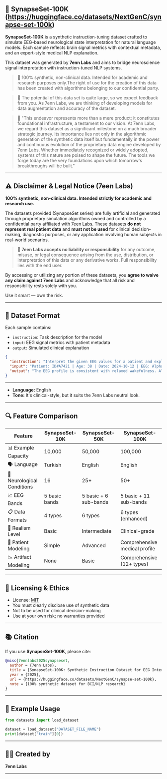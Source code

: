 ## 🧠 SynapseSet-100K (https://huggingface.co/datasets/NextGenC/synapse-set-100k)

**SynapseSet-100K** is a synthetic instruction-tuning dataset crafted to simulate EEG-based neurological state interpretation for natural language models. Each sample reflects brain signal metrics with contextual metadata, and an expert-style medical NLP explanation.

This dataset was generated by **7enn Labs** and aims to bridge neuroscience signal interpretation with instruction-tuned NLP systems.

> 🔬 100% synthetic, non-clinical data. Intended for academic and research purposes only.The right of use for the creation of this data has been created with algorithms belonging to our confidential party.

> 🔬 The potential of this data set is quite large, so we expect feedback from you. As 7enn Labs, we are thinking of developing models for data augmentation and accuracy of the dataset.

> 🔬 "This endeavor represents more than a mere product; it constitutes foundational infrastructure, a testament to our vision. At 7enn Labs, we regard this dataset as a significant milestone on a much broader strategic journey. Its importance lies not only in the algorithmic generation of the synthetic data itself but fundamentally in the power and continuous evolution of the proprietary data engine developed by 7enn Labs. Whether immediately recognized or widely adopted, systems of this nature are poised to shape the future. The tools we forge today are the very foundations upon which tomorrow's breakthroughs will be built."

---
## ⚠️ Disclaimer & Legal Notice (7een Labs)

**100% synthetic, non-clinical data. Intended strictly for academic and research use.**

The datasets provided (SynapseSet series) are fully artificial and generated through proprietary simulation algorithms owned and controlled by a confidential party affiliated with 7een Labs. These datasets **do not represent real patient data** and **must not be used** for clinical decision-making, diagnostic purposes, or any application involving human subjects in real-world scenarios.

> 🛑 **7een Labs accepts no liability or responsibility** for any outcome, misuse, or legal consequence arising from the use, distribution, or interpretation of this data or any derivative works. Full responsibility lies with the end user.

By accessing or utilizing any portion of these datasets, you **agree to waive any claim against 7een Labs** and acknowledge that all risk and responsibility rests solely with you.

Use it smart — own the risk.

---


## 🧬 Dataset Format

Each sample contains:
- `instruction`: Task description for the model
- `input`: EEG signal metrics with patient metadata
- `output`: Simulated clinical explanation

```json
{
  "instruction": "Interpret the given EEG values for a patient and explain their mental state.",
  "input": "Patient: ID#A7421 | Age: 38 | Date: 2024-10-12 | EEG: Alpha=9.8Hz, Beta=17.2Hz, Theta=4.1Hz, Delta=2.0Hz, Gamma=29.5Hz | Voltage=0.72mV",
  "output": "The EEG profile is consistent with relaxed wakefulness. Alpha wave dominance (9.8Hz) suggests the patient is in a calm, eyes-closed resting state. No signs of seizure activity or abnormal slowing are present."
}
```
---

- **Language:** English
- **Tone:** It's clinical-style, but it suits the 7enn Labs neutral look.

---
## 🔍 Feature Comparison

| Feature                | SynapseSet-10K | SynapseSet-50K | SynapseSet-100K |
|------------------------|----------------------------|----------------------------|----------------------------|
| 📊 Example Capacity    | 10,000                     | 50,000                     | 100,000                    |
| 🗣️ Language           | Turkish                    | English                    | English                    |
| 🧠 Neurological Conditions | 16                     | 25+                        | 50+                        |
| 📈 EEG Bands           | 5 basic bands              | 5 basic + 6 sub-bands      | 5 basic + 11 sub-bands     |
| 📋 Data Formats        | 4 types                    | 6 types                    | 6 types (enhanced)         |
| 🔬 Realism Level       | Basic                      | Intermediate               | Clinical-grade             |
| 👤 Patient Modeling    | Simple                     | Advanced                   | Comprehensive medical profile |
| 📉 Artifact Modeling   | None                       | Basic                      | Comprehensive (12+ types)  |

---

## 🔐 Licensing & Ethics

- License: [MIT](https://opensource.org/license/mit/)
- You must clearly disclose use of synthetic data
- Not to be used for clinical decision-making
- Use at your own risk; no warranties provided

---

## 📚 Citation

If you use **SynapseSet-100K**, please cite:

```bibtex
@misc{7ennlabs2025synapseset,
  author = {7enn Labs},
  title = {SynapseSet-100K: Synthetic Instruction Dataset for EEG Interpretation},
  year = {2025},
  url = {https://huggingface.co/datasets/NextGenC/synapse-set-100k},
  note = {100% synthetic dataset for BCI/NLP research}
}
```

---

## 🧪 Example Usage

```python
from datasets import load_dataset

dataset = load_dataset("DATASET_FILE_NAME")
print(dataset["train"][0])
```

---

## 🧑‍💻 Created by

**7enn Labs**  

---

